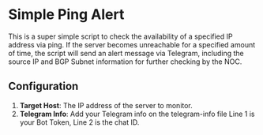 # Simple Ping Alert

This is a super simple script to check the availability of a specified IP address via ping. If the server becomes unreachable for a specified amount of time, the script will send an alert message via Telegram, including the source IP and BGP Subnet information for further checking by the NOC.

## Configuration

1. **Target Host**: The IP address of the server to monitor.
2. **Telegram Info**: Add your Telegram info on the telegram-info file Line 1 is your Bot Token, Line 2 is the chat ID.
